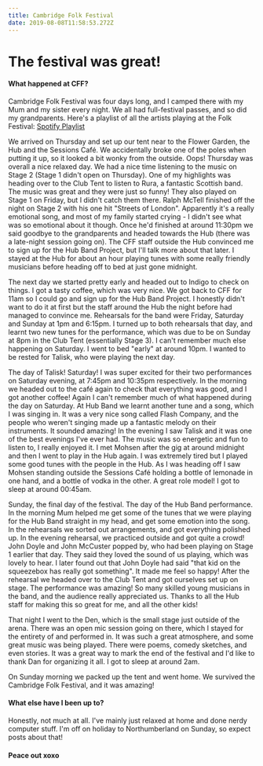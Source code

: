 ```yaml
---
title: Cambridge Folk Festival
date: 2019-08-08T11:58:53.272Z
---
```

# The festival was great!

#### What happened at CFF?

Cambridge Folk Festival was four days long, and I camped there with my Mum and my sister every night. We all had full-festival passes, and so did my grandparents. Here's a playlist of all the artists playing at the Folk Festival: [Spotify Playlist](https://open.spotify.com/playlist/29EtpckbZMS7CZafZI3W40?si=RXtYN9P9T9S-EJAlFivK2A&fbclid=IwAR0eC1wT_VTwNqMWW7wZta5vIet-gGNSA2hxdrAhrOfRFcPNUTcDnKOnLl4)

We arrived on Thursday and set up our tent near to the Flower Garden, the Hub and the Sessions Café. We accidentally broke one of the poles when putting it up, so it looked a bit wonky from the outside. Oops! Thursday was overall a nice relaxed day. We had a nice time listening to the music on Stage 2 (Stage 1 didn't open on Thursday). One of my highlights was heading over to the Club Tent to listen to Rura, a fantastic Scottish band. The music was great and they were just so funny! They also played on Stage 1 on Friday, but I didn't catch them there. Ralph McTell finished off the night on Stage 2 with his one hit "Streets of London". Apparently it's a really emotional song, and most of my family started crying - I didn't see what was so emotional about it though. Once he'd finished at around 11:30pm we said goodbye to the grandparents and headed towards the Hub (there was a late-night session going on). The CFF staff outside the Hub convinced me to sign up for the Hub Band Project, but I'll talk more about that later. I stayed at the Hub for about an hour playing tunes with some really friendly musicians before heading off to bed at just gone midnight.

The next day we started pretty early and headed out to Indigo to check on things. I got a tasty coffee, which was very nice. We got back to CFF for 11am so I could go and sign up for the Hub Band Project. I honestly didn't want to do it at first but the staff around the Hub the night before had managed to convince me. Rehearsals for the band were Friday, Saturday and Sunday at 1pm and 6:15pm. I turned up to both rehearsals that day, and learnt two new tunes for the performance, which was due to be on Sunday at 8pm in the Club Tent (essentially Stage 3). I can't remember much else happening on Saturday. I went to bed "early" at around 10pm. I wanted to be rested for Talisk, who were playing the next day.

The day of Talisk! Saturday! I was super excited for their two performances on Saturday evening, at 7:45pm and 10:35pm respectively. In the morning we headed out to the café again to check that everything was good, and I got another coffee! Again I can't remember much of what happened during the day on Saturday. At Hub Band we learnt another tune and a song, which I was singing in. It was a very nice song called Flash Company, and the people who weren't singing made up a fantastic melody on their instruments. It sounded amazing! In the evening I saw Talisk and it was one of the best evenings I've ever had. The music was so energetic and fun to listen to, I really enjoyed it. I met Mohsen after the gig at around midnight and then I went to play in the Hub again. I was extremely tired but I played some good tunes with the people in the Hub. As I was heading off I saw Mohsen standing outside the Sessions Café holding a bottle of lemonade in one hand, and a bottle of vodka in the other. A great role model! I got to sleep at around 00:45am.

Sunday, the final day of the festival. The day of the Hub Band performance. In the morning Mum helped me get some of the tunes that we were playing for the Hub Band straight in my head, and get some emotion into the song. In the rehearsals we sorted out arrangements, and got everything polished up. In the evening rehearsal, we practiced outside and got quite a crowd! John Doyle and John McCuster popped by, who had been playing on Stage 1 earlier that day. They said they loved the sound of us playing, which was lovely to hear. I later found out that John Doyle had said "that kid on the squeezebox has really got something". It made me feel so happy! After the rehearsal we headed over to the Club Tent and got ourselves set up on stage. The performance was amazing! So many skilled young musicians in the band, and the audience really appreciated us. Thanks to all the Hub staff for making this so great for me, and all the other kids!

That night I went to the Den, which is the small stage just outside of the arena. There was an open mic session going on there, which I stayed for the entirety of and performed in. It was such a great atmosphere, and some great music was being played. There were poems, comedy sketches, and even stories. It was a great way to mark the end of the festival and I'd like to thank Dan for organizing it all. I got to sleep at around 2am.

On Sunday morning we packed up the tent and went home. We survived the Cambridge Folk Festival, and it was amazing!

#### What else have I been up to?

Honestly, not much at all. I've mainly just relaxed at home and done nerdy computer stuff. I'm off on holiday to Northumberland on Sunday, so expect posts about that!

#### Peace out xoxo
